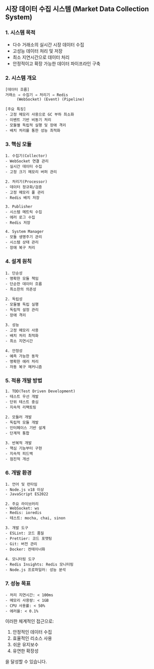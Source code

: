 ## 시장 데이터 수집 시스템 (Market Data Collection System)

### 1. 시스템 목적

-   다수 거래소의 실시간 시장 데이터 수집
-   고성능 데이터 처리 및 저장
-   최소 지연시간으로 데이터 처리
-   안정적이고 확장 가능한 데이터 파이프라인 구축

### 2. 시스템 개요

```
[데이터 흐름]
거래소 → 수집기 → 처리기 → Redis
     (WebSocket) (Event) (Pipeline)

[주요 특징]
- 고정 메모리 사용으로 GC 부하 최소화
- 이벤트 기반 비동기 처리
- 모듈별 독립적 실행 및 장애 격리
- 배치 처리를 통한 성능 최적화
```

### 3. 핵심 모듈

```
1. 수집기(Collector)
- WebSocket 연결 관리
- 실시간 데이터 수집
- 고정 크기 메모리 버퍼 관리

2. 처리기(Processor)
- 데이터 정규화/검증
- 고정 메모리 풀 관리
- Redis 배치 저장

3. Publisher
- 시스템 메트릭 수집
- 에러 로그 수집
- Redis 저장

4. System Manager
- 모듈 생명주기 관리
- 시스템 상태 관리
- 장애 복구 처리
```

### 4. 설계 원칙

```
1. 단순성
- 명확한 모듈 책임
- 단순한 데이터 흐름
- 최소한의 의존성

2. 독립성
- 모듈별 독립 실행
- 독립적 설정 관리
- 장애 격리

3. 성능
- 고정 메모리 사용
- 배치 처리 최적화
- 최소 지연시간

4. 안정성
- 예측 가능한 동작
- 명확한 에러 처리
- 자동 복구 메커니즘
```

### 5. 적용 개발 방법

```
1. TDD(Test Driven Development)
- 테스트 우선 개발
- 단위 테스트 중심
- 지속적 리팩토링

2. 모듈러 개발
- 독립적 모듈 개발
- 인터페이스 기반 설계
- 단계적 통합

3. 반복적 개발
- 핵심 기능부터 구현
- 지속적 피드백
- 점진적 개선
```

### 6. 개발 환경

```
1. 언어 및 런타임
- Node.js v18 이상
- JavaScript ES2022

2. 주요 라이브러리
- WebSocket: ws
- Redis: ioredis
- 테스트: mocha, chai, sinon

3. 개발 도구
- ESLint: 코드 품질
- Prettier: 코드 포맷팅
- Git: 버전 관리
- Docker: 컨테이너화

4. 모니터링 도구
- Redis Insights: Redis 모니터링
- Node.js 프로파일러: 성능 분석
```

### 7. 성능 목표

```
- 처리 지연시간: < 100ms
- 메모리 사용량: < 1GB
- CPU 사용률: < 50%
- 에러율: < 0.1%
```

이러한 체계적인 접근으로:

1. 안정적인 데이터 수집
2. 효율적인 리소스 사용
3. 쉬운 유지보수
4. 유연한 확장성

을 달성할 수 있습니다.
